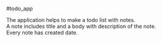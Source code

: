 #todo_app 

The application helps to make a todo list with notes.<br>
A note includes title and a body with description of the note.<br>
Every note has created date.

